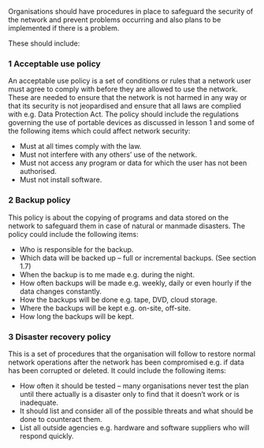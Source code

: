 Organisations should have procedures in place to safeguard the security of the network and prevent problems occurring and also plans to be implemented if there is a problem.

These should include:
### 1 Acceptable use policy

An acceptable use policy is a set of conditions or rules that a network user must agree to comply with before they are allowed to use the network.
These are needed to ensure that the network is not harmed in any way or that its security is not jeopardised and ensure that all laws are complied with e.g. Data Protection Act.
The policy should include the regulations governing the use of portable devices as discussed in lesson 1 and some of the following items which could affect network security:

- Must at all times comply with the law.
- Must not interfere with any others’ use of the network.
- Must not access any program or data for which the user has not been authorised.
- Must not install software.

### 2 Backup policy
This policy is about the copying of programs and data stored on the network to safeguard them in case of natural or manmade disasters.
The policy could include the following items:

- Who is responsible for the backup.
- Which data will be backed up – full or incremental backups. (See section 1.7)
- When the backup is to me made e.g. during the night.
- How often backups will be made e.g. weekly, daily or even hourly if the data changes constantly.
- How the backups will be done e.g. tape, DVD, cloud storage.
- Where the backups will be kept e.g. on-site, off-site.
- How long the backups will be kept.

### 3 Disaster recovery policy
This is a set of procedures that the organisation will follow to restore normal network operations after the network has been compromised e.g. if data has been corrupted or deleted.
It could include the following items:

- How often it should be tested – many organisations never test the plan until there actually is a disaster only to find that it doesn’t work or is inadequate.
- It should list and consider all of the possible threats and what should be done to counteract them.
- List all outside agencies e.g. hardware and software suppliers who will respond quickly.

